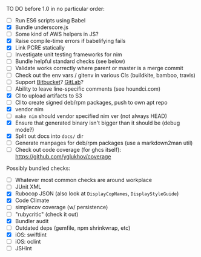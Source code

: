 
TO DO before 1.0 in no particular order:

- [ ] Run ES6 scripts using Babel
- [x] Bundle underscore.js
- [ ] Some kind of AWS helpers in JS?
- [x] Raise compile-time errors if babelifying fails
- [x] Link PCRE statically
- [ ] Investigate unit testing frameworks for nim
- [ ] Bundle helpful standard checks (see below)
- [ ] Validate works correctly where parent or master is a merge commit
- [ ] Check out the env vars / gitenv in various CIs (buildkite, bamboo, travis)
- [ ] Support [Bitbucket][bitbucket-api]? [GitLab][gitlab-api]?
- [ ] Ability to leave line-specific comments (see houndci.com)
- [x] CI to upload artifacts to S3
- [ ] CI to create signed deb/rpm packages, push to own apt repo
- [x] vendor nim
- [ ] `make nim` should vendor specified nim ver (not always HEAD)
- [x] Ensure that generated binary isn't bigger than it should be (debug mode?)
- [x] Split out docs into `docs/` dir
- [ ] Generate manpages for deb/rpm packages (use a markdown2man util)
- [ ] Check out code coverage (for ghcs itself): https://github.com/yglukhov/coverage

[bitbucket-api]: https://confluence.atlassian.com/bitbucket/changesets-resource-296095208.html#changesetsResource-POSTanewcommentonachangeset
[gitlab-api]: https://github.com/gitlabhq/gitlabhq/blob/master/doc/api/commits.md#post-the-build-status-to-a-commit

Possibly bundled checks:
- [ ] Whatever most common checks are around workplace
- [ ] JUnit XML
- [x] Rubocop JSON (also look at `DisplayCopNames`, `DisplayStyleGuide`)
- [x] Code Climate
- [ ] simplecov coverage (w/ persistence)
- [ ] "rubycritic" (check it out)
- [x] Bundler audit
- [ ] Outdated deps (gemfile, npm shrinkwrap, etc)
- [x] iOS: swiftlint
- [ ] iOS: oclint
- [ ] JSHint
